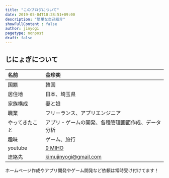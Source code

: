 ```yaml
---
title: "このブログについて"
date: 2019-05-04T10:28:51+09:00
description: "簡単な自己紹介"
showFullContent : false
author: jinyogi
pagetype: nonpost
draft: false
---
```


## じにょぎについて

| 名前 | 金珍奕 |
| :--- | :--- |
| 国籍 | 韓国 |
| 居住地 | 日本、埼玉県 |
| 家族構成 | 妻と娘 |
| 職業 | フリーランス、アプリエンジニア |
| やってきたこと | アプリ・ゲームの開発、各種管理画面作成、データ分析 |
| 趣味 | ゲーム、旅行 |
| youtube | [9 MIHO](https://www.youtube.com/channel/UCqZu662lrR9uRyALwDjHIAQ[) |
| 連絡先 | kimujinyogi@gmail.com |

ホームページ作成やアプリ開発やゲーム開発など依頼は常時受け付けてます！

